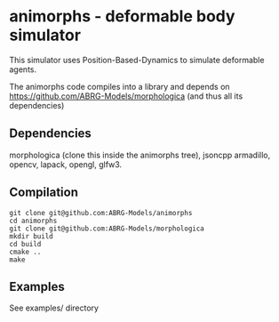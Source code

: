 # animorphs - deformable body simulator

This simulator uses Position-Based-Dynamics to simulate deformable agents.

The animorphs code compiles into a library and depends on https://github.com/ABRG-Models/morphologica (and thus all its dependencies)

## Dependencies

morphologica (clone this inside the animorphs tree), jsoncpp armadillo, opencv, lapack, opengl, glfw3.

## Compilation

```
git clone git@github.com:ABRG-Models/animorphs
cd animorphs
git clone git@github.com:ABRG-Models/morphologica
mkdir build
cd build
cmake ..
make
```

## Examples

See examples/ directory